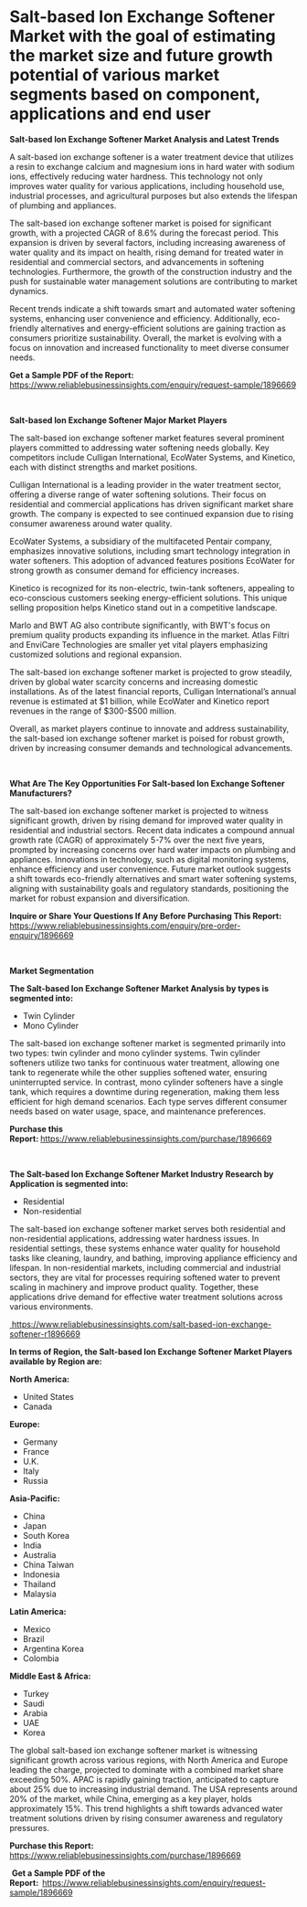 <p><h1>Salt-based Ion Exchange Softener Market with the goal of estimating the market size and future growth potential of various market segments based on component, applications and end user</h1></p><p><strong>Salt-based Ion Exchange Softener Market Analysis and Latest Trends</strong></p>
<p><p>A salt-based ion exchange softener is a water treatment device that utilizes a resin to exchange calcium and magnesium ions in hard water with sodium ions, effectively reducing water hardness. This technology not only improves water quality for various applications, including household use, industrial processes, and agricultural purposes but also extends the lifespan of plumbing and appliances.</p><p>The salt-based ion exchange softener market is poised for significant growth, with a projected CAGR of 8.6% during the forecast period. This expansion is driven by several factors, including increasing awareness of water quality and its impact on health, rising demand for treated water in residential and commercial sectors, and advancements in softening technologies. Furthermore, the growth of the construction industry and the push for sustainable water management solutions are contributing to market dynamics. </p><p>Recent trends indicate a shift towards smart and automated water softening systems, enhancing user convenience and efficiency. Additionally, eco-friendly alternatives and energy-efficient solutions are gaining traction as consumers prioritize sustainability. Overall, the market is evolving with a focus on innovation and increased functionality to meet diverse consumer needs.</p></p>
<p><strong>Get a Sample PDF of the Report:&nbsp;</strong> <a href="https://www.reliablebusinessinsights.com/enquiry/request-sample/1896669?utm_campaign=3026&utm_medium=2&utm_source=Github&utm_content=ia&utm_term=12042025&utm_id=salt-based-ion-exchange-softener">https://www.reliablebusinessinsights.com/enquiry/request-sample/1896669</a></p>
<p>&nbsp;</p>
<p><strong>Salt-based Ion Exchange Softener Major Market Players</strong></p>
<p><p>The salt-based ion exchange softener market features several prominent players committed to addressing water softening needs globally. Key competitors include Culligan International, EcoWater Systems, and Kinetico, each with distinct strengths and market positions.</p><p>Culligan International is a leading provider in the water treatment sector, offering a diverse range of water softening solutions. Their focus on residential and commercial applications has driven significant market share growth. The company is expected to see continued expansion due to rising consumer awareness around water quality.</p><p>EcoWater Systems, a subsidiary of the multifaceted Pentair company, emphasizes innovative solutions, including smart technology integration in water softeners. This adoption of advanced features positions EcoWater for strong growth as consumer demand for efficiency increases.</p><p>Kinetico is recognized for its non-electric, twin-tank softeners, appealing to eco-conscious customers seeking energy-efficient solutions. This unique selling proposition helps Kinetico stand out in a competitive landscape.</p><p>Marlo and BWT AG also contribute significantly, with BWT's focus on premium quality products expanding its influence in the market. Atlas Filtri and EnviCare Technologies are smaller yet vital players emphasizing customized solutions and regional expansion.</p><p>The salt-based ion exchange softener market is projected to grow steadily, driven by global water scarcity concerns and increasing domestic installations. As of the latest financial reports, Culligan International’s annual revenue is estimated at $1 billion, while EcoWater and Kinetico report revenues in the range of $300-$500 million.</p><p>Overall, as market players continue to innovate and address sustainability, the salt-based ion exchange softener market is poised for robust growth, driven by increasing consumer demands and technological advancements.</p></p>
<p>&nbsp;</p>
<p><strong>What Are The Key Opportunities For Salt-based Ion Exchange Softener Manufacturers?</strong></p>
<p><p>The salt-based ion exchange softener market is projected to witness significant growth, driven by rising demand for improved water quality in residential and industrial sectors. Recent data indicates a compound annual growth rate (CAGR) of approximately 5-7% over the next five years, prompted by increasing concerns over hard water impacts on plumbing and appliances. Innovations in technology, such as digital monitoring systems, enhance efficiency and user convenience. Future market outlook suggests a shift towards eco-friendly alternatives and smart water softening systems, aligning with sustainability goals and regulatory standards, positioning the market for robust expansion and diversification.</p></p>
<p><strong>Inquire or Share Your Questions If Any Before Purchasing This Report:</strong> <a href="https://www.reliablebusinessinsights.com/enquiry/pre-order-enquiry/1896669?utm_campaign=3026&utm_medium=2&utm_source=Github&utm_content=ia&utm_term=12042025&utm_id=salt-based-ion-exchange-softener">https://www.reliablebusinessinsights.com/enquiry/pre-order-enquiry/1896669</a></p>
<p>&nbsp;</p>
<p><strong>Market Segmentation</strong></p>
<p><strong>The Salt-based Ion Exchange Softener Market Analysis by types is segmented into:</strong></p>
<p><ul><li>Twin Cylinder</li><li>Mono Cylinder</li></ul></p>
<p><p>The salt-based ion exchange softener market is segmented primarily into two types: twin cylinder and mono cylinder systems. Twin cylinder softeners utilize two tanks for continuous water treatment, allowing one tank to regenerate while the other supplies softened water, ensuring uninterrupted service. In contrast, mono cylinder softeners have a single tank, which requires a downtime during regeneration, making them less efficient for high demand scenarios. Each type serves different consumer needs based on water usage, space, and maintenance preferences.</p></p>
<p><strong>Purchase this Report:&nbsp;</strong><a href="https://www.reliablebusinessinsights.com/purchase/1896669?utm_campaign=3026&utm_medium=2&utm_source=Github&utm_content=ia&utm_term=12042025&utm_id=salt-based-ion-exchange-softener">https://www.reliablebusinessinsights.com/purchase/1896669</a></p>
<p>&nbsp;</p>
<p><strong>The Salt-based Ion Exchange Softener Market Industry Research by Application is segmented into:</strong></p>
<p><ul><li>Residential</li><li>Non-residential</li></ul></p>
<p><p>The salt-based ion exchange softener market serves both residential and non-residential applications, addressing water hardness issues. In residential settings, these systems enhance water quality for household tasks like cleaning, laundry, and bathing, improving appliance efficiency and lifespan. In non-residential markets, including commercial and industrial sectors, they are vital for processes requiring softened water to prevent scaling in machinery and improve product quality. Together, these applications drive demand for effective water treatment solutions across various environments.</p></p>
<p><a href="https://www.reliablebusinessinsights.com/salt-based-ion-exchange-softener-r1896669?utm_campaign=3026&utm_medium=2&utm_source=Github&utm_content=ia&utm_term=12042025&utm_id=salt-based-ion-exchange-softener">&nbsp;https://www.reliablebusinessinsights.com/salt-based-ion-exchange-softener-r1896669</a></p>
<p><strong>In terms of Region, the Salt-based Ion Exchange Softener Market Players available by Region are:</strong></p>
<p>
    <p> <strong> North America: </strong>
        <ul>
            <li>United States</li>
            <li>Canada</li>
        </ul>
        </p> 
    <p> <strong> Europe: </strong>
        <ul>
            <li>Germany</li>
            <li>France</li>
            <li>U.K.</li>
            <li>Italy</li>
            <li>Russia</li>
        </ul>
        </p> 
    <p> <strong> Asia-Pacific: </strong>
        <ul>
            <li>China</li>
            <li>Japan</li>
            <li>South Korea</li>
            <li>India</li>
            <li>Australia</li>
            <li>China Taiwan</li>
            <li>Indonesia</li>
            <li>Thailand</li>
            <li>Malaysia</li>
        </ul>
        </p> 
    <p> <strong> Latin America: </strong>
        <ul>
            <li>Mexico</li>
            <li>Brazil</li>
            <li>Argentina Korea</li>
            <li>Colombia</li>
        </ul>
        </p> 
    <p> <strong> Middle East & Africa: </strong>
        <ul>
            <li>Turkey</li>
            <li>Saudi</li>
            <li>Arabia</li>
            <li>UAE</li>
            <li>Korea</li>
        </ul>
    </p>
    </p>
<p><p>The global salt-based ion exchange softener market is witnessing significant growth across various regions, with North America and Europe leading the charge, projected to dominate with a combined market share exceeding 50%. APAC is rapidly gaining traction, anticipated to capture about 25% due to increasing industrial demand. The USA represents around 20% of the market, while China, emerging as a key player, holds approximately 15%. This trend highlights a shift towards advanced water treatment solutions driven by rising consumer awareness and regulatory pressures.</p></p>
<p><strong>Purchase this Report: </strong><a href="https://www.reliablebusinessinsights.com/purchase/1896669?utm_campaign=3026&utm_medium=2&utm_source=Github&utm_content=ia&utm_term=12042025&utm_id=salt-based-ion-exchange-softener">https://www.reliablebusinessinsights.com/purchase/1896669</a></p>
<p>&nbsp;<strong>Get a Sample PDF of the Report:&nbsp;&nbsp;</strong><a href="https://www.reliablebusinessinsights.com/enquiry/request-sample/1896669?utm_campaign=3026&utm_medium=2&utm_source=Github&utm_content=ia&utm_term=12042025&utm_id=salt-based-ion-exchange-softener">https://www.reliablebusinessinsights.com/enquiry/request-sample/1896669</a></p>
<p><strong></strong></p>
<p><p></p><p></p><p></p></p>